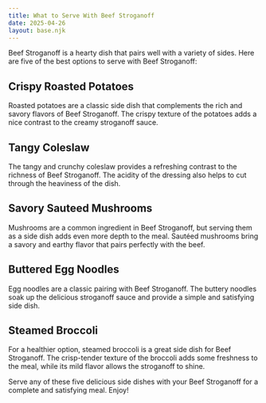 ```yaml
---
title: What to Serve With Beef Stroganoff
date: 2025-04-26
layout: base.njk
---
```


Beef Stroganoff is a hearty dish that pairs well with a variety of sides. Here are five of the best options to serve with Beef Stroganoff:

## **Crispy Roasted Potatoes**
Roasted potatoes are a classic side dish that complements the rich and savory flavors of Beef Stroganoff. The crispy texture of the potatoes adds a nice contrast to the creamy stroganoff sauce.

## **Tangy Coleslaw**
The tangy and crunchy coleslaw provides a refreshing contrast to the richness of Beef Stroganoff. The acidity of the dressing also helps to cut through the heaviness of the dish.

## **Savory Sauteed Mushrooms**
Mushrooms are a common ingredient in Beef Stroganoff, but serving them as a side dish adds even more depth to the meal. Sautéed mushrooms bring a savory and earthy flavor that pairs perfectly with the beef.

## **Buttered Egg Noodles**
Egg noodles are a classic pairing with Beef Stroganoff. The buttery noodles soak up the delicious stroganoff sauce and provide a simple and satisfying side dish.

## **Steamed Broccoli**
For a healthier option, steamed broccoli is a great side dish for Beef Stroganoff. The crisp-tender texture of the broccoli adds some freshness to the meal, while its mild flavor allows the stroganoff to shine.

Serve any of these five delicious side dishes with your Beef Stroganoff for a complete and satisfying meal. Enjoy!